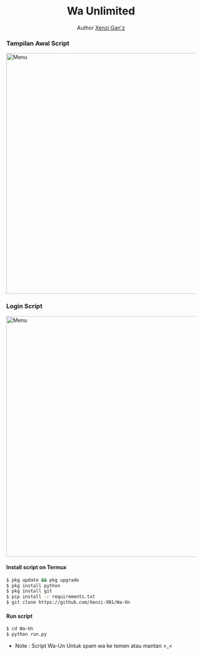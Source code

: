 <h1 align="center">
  Wa Unlimited
</h1>
</div>
<p align="center">
  Author <a href="https://youtube.com/channel/UCznrNUtKu0uDqt2AT8N93-Q">Xenzi Gan'z</a>
</p>
<p align="center">
 
### Tampilan Awal Script
 <img src="" width="640" title="Menu" alt="Menu">
</p>

### Login Script
 <img src="" width="640" title="Menu" alt="Menu">
</p>


#### Install script on Termux
```bash
$ pkg update && pkg upgrade
$ pkg install python
$ pkg install git
$ pip install -r requirements.txt
$ git clone https://github.com/Xenzi-XN1/Wa-Un
```
#### Run script
```bash
$ cd Wa-Un
$ python run.py
```
* Note : Script Wa-Un Untuk spam wa ke temen atau mantan >_<
